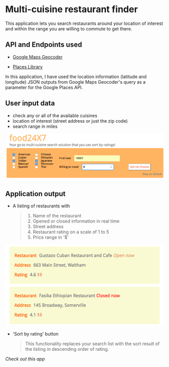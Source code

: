 # Multi-cuisine restaurant finder

This application lets you search restaurants around your location of interest and within the range you are willing to commute to get there.

## API and Endpoints used
- [Google Maps Geocoder](https://developers.google.com/maps/documentation/geocoding/start)

- [Places Library](https://developers.google.com/maps/documentation/javascript/places)

In this application, I have used the location information (latitude and longitude) JSON outputs from Google Maps Geocoder's query as a parameter for the Google Places API.

## User input data
- check any or all of the available cuisines
- location of interest (street address or just the zip code)
- search range in miles

![inpzip](https://github.com/roshnikutty/Multi_cuisine_restaurant_search_sort/blob/master/images/input_zip.png)



## Application output
 - A listing of restaurants with
    >1. Name of the restaurant
    >2. Opened or closed information in real time
    >3. Street address
    >4. Restaurant rating on a scale of 1 to 5
    >5. Price range in '$'

    

![openclose](https://github.com/roshnikutty/Multi_cuisine_restaurant_search_sort/blob/master/images/open_closed.png)

    
- 'Sort by rating' button
    > This functionality replaces your search list with the sort result of the listing in descending order of rating.


_Check out this app_